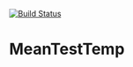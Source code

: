 [![Build Status](https://travis-ci.org/SeanZoR/MeanTestTemp.svg)](https://travis-ci.org/SeanZoR/MeanTestTemp)

# MeanTestTemp

